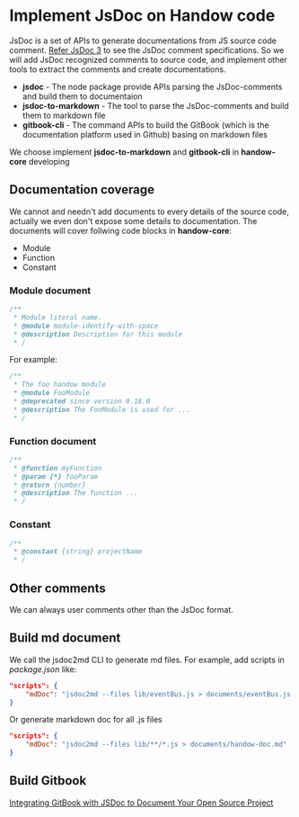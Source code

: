 # Implement JsDoc on Handow code

JsDoc is a set of APIs to generate documentations from JS source code comment. [Refer JsDoc 3](https://jsdoc.app/) to see the JsDoc comment specifications. So we will add JsDoc recognized comments to source code, and implement other tools to extract the comments and create documentations.

+ **jsdoc** - The node package provide APIs parsing the JsDoc-comments and build them to documentaion
+ **jsdoc-to-markdown** - The tool to parse the JsDoc-comments and build them to markdown file
+ **gitbook-cli** - The command APIs to build the GitBook (which is the documentation platform used in Github) basing on markdown files

We choose implement **jsdoc-to-markdown** and **gitbook-cli** in **handow-core** developing

## Documentation coverage

We cannot and needn't add documents to every details of the source code, actually we even don't expose some details to documentation. The documents will cover follwing code blocks in **handow-core**:

+ Module
+ Function
+ Constant

### Module document

```js
/**
 * Module literal name.
 * @module module-identify-with-space
 * @description Description for this module
 * /
```

For example:

```js
/**
 * The foo handow module
 * @module FooModule
 * @deprecated since version 0.18.0
 * @description The FooModule is used for ...
 * /
```

### Function document

```js
/**
 * @function myFunction
 * @param {*} fooParam
 * @return {number}
 * @description The function ...
 * /
```

### Constant

```js
/**
 * @constant {string} projectName
 * /
```

## Other comments

We can always user comments other than the JsDoc format.

## Build md document

We call the jsdoc2md CLI to generate md files. For example, add scripts in _package.json_ like:

```json
"scripts": {
    "mdDoc": "jsdoc2md --files lib/eventBus.js > documents/eventBus.js.md"
}
```
Or generate markdown doc for all .js files

```json
"scripts": {
    "mdDoc": "jsdoc2md --files lib/**/*.js > documents/handow-doc.md"
}
```

## Build Gitbook

[Integrating GitBook with JSDoc to Document Your Open Source Project](https://medium.com/@kevinast/integrate-gitbook-jsdoc-974be8df6fb3)

